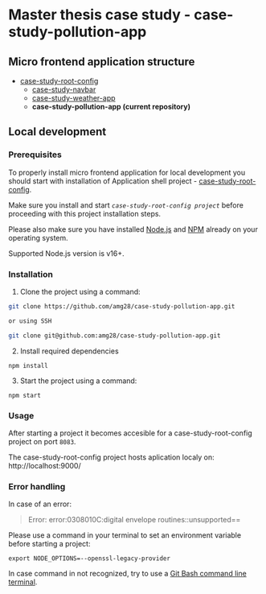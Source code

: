 # Master thesis case study - case-study-pollution-app

## Micro frontend application structure


+ [case-study-root-config](https://github.com/amg28/case-study-root-config)   
    + [case-study-navbar](https://github.com/amg28/case-study-navbar)
    + [case-study-weather-app](https://github.com/amg28/case-study-weather-app)
    + **case-study-pollution-app (current repository)**



## Local development

### Prerequisites
To properly install micro frontend application for local development you should start with installation of Application shell project - [case-study-root-config](https://github.com/amg28/case-study-root-config).

Make sure you install and start _`case-study-root-config project`_ before proceeding with this project installation steps.

Please also make sure you have installed [Node.js](https://nodejs.org/en/) and [NPM](https://www.npmjs.com/) already  on your operating system.

Supported Node.js version is v16+.

### Installation 

1. Clone the project using a command:
```sh
git clone https://github.com/amg28/case-study-pollution-app.git

or using SSH

git clone git@github.com:amg28/case-study-pollution-app.git
```

2. Install required dependencies
```
npm install
```

3. Start the project using a command:
```
npm start
```

### Usage

After starting a project it becomes accesible for a case-study-root-config project on port `8083`.

The case-study-root-config project hosts aplication localy on: http://localhost:9000/


### Error handling

In case of an error: 
> Error: error:0308010C:digital envelope routines::unsupported==

Please use a command in your terminal to set an environment variable before starting a project:
```
export NODE_OPTIONS=--openssl-legacy-provider
```

In case command in not recognized, try to use a [Git Bash command line terminal](https://git-scm.com/downloads).